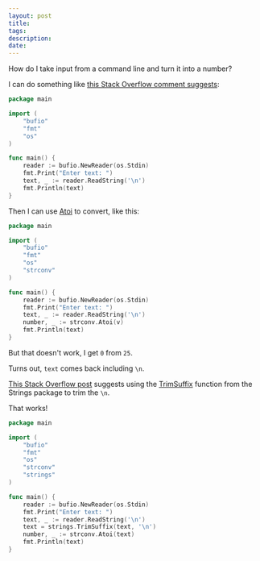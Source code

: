 ```yaml
---
layout: post
title: 
tags: 
description:
date:
---
```


How do I take input from a command line and turn it into a number? 

I can do something like [this Stack Overflow comment suggests](https://stackoverflow.com/a/20895629):

```go
package main

import (
    "bufio"
    "fmt"
    "os"
)

func main() {
    reader := bufio.NewReader(os.Stdin)
    fmt.Print("Enter text: ")
    text, _ := reader.ReadString('\n')
    fmt.Println(text)
}
```

Then I can use [Atoi](https://golang.org/pkg/strconv/#Atoi) to convert, like this: 

```go 
package main

import (
    "bufio"
    "fmt"
    "os"
    "strconv"
)

func main() {
    reader := bufio.NewReader(os.Stdin)
    fmt.Print("Enter text: ")
    text, _ := reader.ReadString('\n')
    number, _ := strconv.Atoi(v)
    fmt.Println(text)
}
```
But that doesn't work, I get `0` from `25`. 

Turns out, `text` comes back including `\n`. 

[This Stack Overflow post](https://stackoverflow.com/a/44448443) suggests using the [TrimSuffix](https://golang.org/pkg/strings/#TrimSuffix) function from the Strings package to trim the `\n`. 

That works! 

```go 
package main

import (
    "bufio"
    "fmt"
    "os"
    "strconv"
    "strings"
)

func main() {
    reader := bufio.NewReader(os.Stdin)
    fmt.Print("Enter text: ")
    text, _ := reader.ReadString('\n')
    text = strings.TrimSuffix(text, '\n')
    number, _ := strconv.Atoi(text)
    fmt.Println(text)
}
```